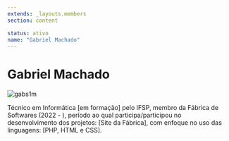 ```yaml
---
extends: _layouts.members
section: content

status: ativo
name: "Gabriel Machado"
---
```


# Gabriel Machado

![gabs1m]()

Técnico em Informática [em formação] pelo IFSP, membro da Fábrica de Softwares (2022 - ), período ao qual participa/participou no desenvolvimento dos projetos: [Site da Fábrica], com enfoque no uso das linguagens: [PHP, HTML e CSS].